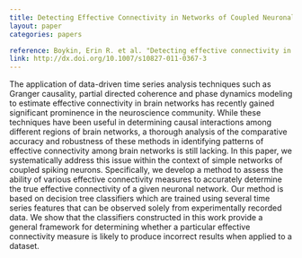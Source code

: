 ```yaml
---
title: Detecting Effective Connectivity in Networks of Coupled Neuronal Oscillators
layout: paper
categories: papers

reference: Boykin, Erin R. et al. "Detecting effective connectivity in networks of coupled neuronal oscillators." 2012. Journal of Computational Neuroscience. 32:3. 
link: http://dx.doi.org/10.1007/s10827-011-0367-3
---
```


The application of data-driven time series analysis techniques such as Granger causality, partial directed coherence and phase dynamics modeling to estimate effective connectivity in brain networks has recently gained significant prominence in the neuroscience community. While these techniques have been useful in determining causal interactions among different regions of brain networks, a thorough analysis of the comparative accuracy and robustness of these methods in identifying patterns of effective connectivity among brain networks is still lacking. In this paper, we systematically address this issue within the context of simple networks of coupled spiking neurons. Specifically, we develop a method to assess the ability of various effective connectivity measures to accurately determine the true effective connectivity of a given neuronal network. Our method is based on decision tree classifiers which are trained using several time series features that can be observed solely from experimentally recorded data. We show that the classifiers constructed in this work provide a general framework for determining whether a particular effective connectivity measure is likely to produce incorrect results when applied to a dataset.
  
